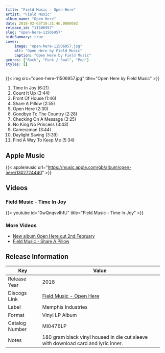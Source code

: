 ```yaml
---
title: "Field Music - Open Here"
artist: "Field Music"
album_name: "Open Here"
date: 2018-02-03T10:31:46.000000Z
release_id: "11506957"
slug: "open-here-11506957"
hideSummary: true
cover:
    image: "open-here-11506957.jpg"
    alt: "Open Here by Field Music"
    caption: "Open Here by Field Music"
genres: ["Rock", "Funk / Soul", "Pop"]
styles: []
---
```


{{< img src="open-here-11506957.jpg" title="Open Here by Field Music" >}}

<!-- section break -->

1. Time In Joy (6:21)
2. Count It Up (3:44)
3. Front Of House (1:46)
4. Share A Pillow (2:55)
5. Open Here (2:30)
6. Goodbye To The Country (2:28)
7. Checking On A Message (3:25)
8. No King No Princess (3:43)
9. Cameraman (3:44)
10. Daylight Saving (3:39)
11. Find A Way To Keep Me (5:34)

<!-- section break -->




## Apple Music
{{< applemusic url="https://music.apple.com/gb/album/open-here/1302724440" >}}





## Videos
### Field Music - Time In Joy
{{< youtube id="0wQnqvvIhfU" title="Field Music - Time In Joy" >}}<br>

### More Videos

- [New album Open Here out 2nd February](https://www.youtube.com/watch?v=au3S8F08v54)
- [Field Music - Share A Pillow](https://www.youtube.com/watch?v=O44fNIhz1XY)


## Release Information
|  Key           | Value                                                |
| ---------------| ---------------------------------------------------- |
| Release Year   | 2018                                   |
| Discogs Link   | [Field Music - Open Here](https://www.discogs.com/release/11506957-Field-Music-Open-Here) |
| Label          | Memphis Industries |
| Format         | Vinyl LP Album |
| Catalog Number | MI0476LP |
| Notes | 180 gram black vinyl housed in die cut sleeve with download card and lyric inner. |